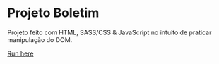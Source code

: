 # Projeto Boletim
Projeto feito com HTML, SASS/CSS & JavaScript no intuito de praticar manipulação do DOM.

[Run here](https://rodrigocloureiro.github.io/boletim/)

